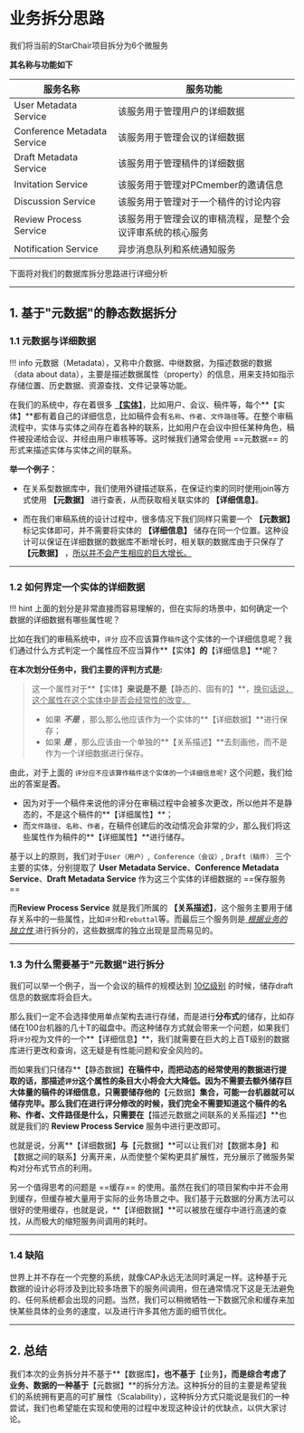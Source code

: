 # **业务拆分思路**

我们将当前的StarChair项目拆分为6个微服务

**其名称与功能如下**

| 服务名称                    | 服务功能                                                   |
| --------------------------- | ---------------------------------------------------------- |
| User Metadata Service       | 该服务用于管理用户的详细数据                               |
| Conference Metadata Service | 该服务用于管理会议的详细数据                               |
| Draft Metadata Service      | 该服务用于管理稿件的详细数据                               |
| Invitation Service          | 该服务用于管理对PCmember的邀请信息                         |
| Discussion Service          | 该服务用于管理对于一个稿件的讨论内容                       |
| Review Process Service      | 该服务用于管理会议的审稿流程，是整个会议评审系统的核心服务 |
| Notification Service        | 异步消息队列和系统通知服务                                 |

下面将对我们的数据库拆分思路进行详细分析



----



## 1. 基于"元数据"的静态数据拆分

### 1.1 元数据与详细数据

!!! info
    元数据（Metadata），又称中介数据、中继数据，为描述数据的数据（data about data），主要是描述数据属性（property）的信息，用来支持如指示存储位置、历史数据、资源查找、文件记录等功能。



在我们的系统中，存在着很多 **<u>【实体】</u>**，比如用户、会议、稿件等，每个**【实体】**都有着自己的详细信息，比如稿件会有`名称`、`作者`、`文件路径`等。在整个审稿流程中，实体与实体之间存在着各种的联系，比如用户在会议中担任某种角色，稿件被投递给会议、并经由用户审核等等。这时候我们通常会使用 ==元数据== 的形式来描述实体与实体之间的联系。

**举一个例子：**

* 在关系型数据库中，我们使用外键描述联系，在保证约束的同时使用join等方式使用 **【元数据】** 进行查表，从而获取相关联实体的 **【详细信息】**。

* 而在我们审稿系统的设计过程中，很多情况下我们同样只需要一个 **【元数据】** 标记实体即可，并不需要将实体的 **【详细信息】** 储存在同一个位置。这种设计可以保证在详细数据的数据库不断增长时，相关联的数据库由于只保存了 **【元数据】** ，<u>所以并不会产生相应的巨大增长。</u>



-----



### 1.2 如何界定一个实体的详细数据

!!! hint
    上面的划分是非常直接而容易理解的，但在实际的场景中，如何确定一个数据的详细数据有哪些属性呢？

比如在我们的审稿系统中，`评分` 应不应该算作`稿件`这个实体的一个详细信息呢？我们通过什么方式判定一个属性应不应当算作**【实体】**的**【详细信息】**呢？



**在本次划分任务中，我们主要的评判方式是:**

> 这一个属性对于**【实体】**来说是不是**【静态的、固有的】**，<u>换句话说，这个属性在这个实体中是否会经常性的改变。</u>
>
> * 如果 ***不是*** ，那么那么他应该作为一个实体的**【详细数据】**进行保存；
> * 如果 ***是*** ，那么应该由一个单独的**【关系描述】**去刻画他，而不是作为一个详细数据进行保存。

由此，对于上面的 `评分应不应该算作稿件这个实体的一个详细信息呢?` 这个问题，我们给出的答案是**否**。

* 因为对于一个稿件来说他的评分在审稿过程中会被多次更改，所以他并不是静态的，不是这个稿件的**【详细属性】**；
* 而`文件路径`、`名称`、`作者`，在稿件创建后的改动情况会非常的少，那么我们将这些属性作为稿件的**【详细属性】**进行储存。

基于以上的原则，我们对于`User（用户）`,` Conference（会议）`, `Draft（稿件）` 三个主要的实体，分别提取了 **User Metadata Service**、**Conference Metadata Service**、**Draft Metadata Service** 作为这三个实体的详细数据的 ==保存服务== 

而**Review Process Service** 就是我们所属的 **【关系描述】**，这个服务主要用于储存关系中的一些属性，比如`评分`和`rebuttal`等。而最后三个服务则是<u> *根据业务的独立性* </u>进行拆分的，这些数据库的独立出现是显而易见的。



------



### 1.3 为什么需要基于"元数据"进行拆分

我们可以举一个例子，当一个会议的稿件的规模达到 <u>10亿级别</u> 的时候，储存draft信息的数据库将会巨大。

那么我们一定不会选择使用单点架构去进行存储，而是进行**分布式**的储存，比如存储在100台机器的几十T的磁盘中。而这种储存方式就会带来一个问题，如果我们将`评分`视为文件的一个**【详细信息】**，我们就需要在巨大的上百T级别的数据库进行更改和查询，这无疑是有性能问题和安全风险的。

​	而如果我们只储存**【静态数据】**在稿件中，而把动态的经常使用的数据进行提取的话，那描述`评分`这个属性的条目大小将会大大降低。因为不需要去额外储存巨大体量的稿件的详细信息，只需要储存他的**【元数据】**集合，可能一台机器就可以储存完毕。那么我们在进行评分修改的时候，我们完全不需要知道这个稿件的名称、作者、文件路径是什么，只需要在**【描述元数据之间联系的关系描述】**也就是我们的 **Review Process Service** 服务中进行更改即可。

也就是说，分离**【详细数据】**与**【元数据】**可以让我们对【数据本身】和【数据之间的联系】分离开来，从而使整个架构更具扩展性，充分展示了微服务架构对分布式节点的利用。

另一个值得思考的问题是 ==缓存== 的使用。虽然在我们的项目架构中并不会用到缓存，但缓存被大量用于实际的业务场景之中。我们基于元数据的分离方法可以很好的使用缓存，也就是说，**【详细数据】**可以被放在缓存中进行高速的查找，从而极大的缩短服务间调用的耗时。

-------



### 1.4 缺陷

世界上并不存在一个完整的系统，就像CAP永远无法同时满足一样。这种基于元数据的设计必将涉及到比较多场景下的服务间调用，但在通常情况下这是无法避免的、任何系统都会出现的问题。当然，我们可以稍微牺牲一下数据冗余和缓存来加快某些具体的业务的速度，以及进行许多其他方面的细节优化。

-----------



## 2. 总结

我们本次的业务拆分并不基于**【数据库】**，也不基于**【业务】**，而是综合考虑了业务、数据的一种基于**【元数据】**的拆分方法。这种拆分的目的主要是希望我们的系统拥有更高的可扩展性（Scalability），这种拆分方式只能说是我们的一种尝试，我们也希望能在实现和使用的过程中发现这种设计的优缺点，以供大家讨论。


